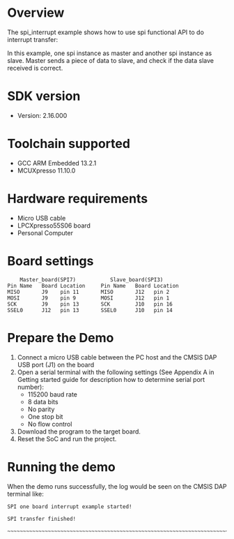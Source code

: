 Overview
========
The spi_interrupt example shows how to use spi functional API to do interrupt transfer:

In this example, one spi instance as master and another spi instance as slave. Master sends a piece of data to slave,
and check if the data slave received is correct.

SDK version
===========
- Version: 2.16.000

Toolchain supported
===================
- GCC ARM Embedded  13.2.1
- MCUXpresso  11.10.0

Hardware requirements
=====================
- Micro USB cable
- LPCXpresso55S06 board
- Personal Computer

Board settings
==============
~~~~~~~~~~~~~~~~~~~~~~~~~~~~~~~~~~~~~~~~~~~~~~~~~~~~~~~~~~~~~~~~~~~~~~~
    Master_board(SPI7)           Slave_board(SPI3)                          
Pin Name   Board Location     Pin Name   Board Location                     
MISO       J9    pin 11       MISO       J12   pin 2
MOSI       J9    pin 9        MOSI       J12   pin 1
SCK        J9    pin 13       SCK        J10   pin 16
SSEL0      J12   pin 13       SSEL0      J10   pin 14
~~~~~~~~~~~~~~~~~~~~~~~~~~~~~~~~~~~~~~~~~~~~~~~~~~~~~~~~~~~~~~~~~~~~~~~
    
Prepare the Demo
================
1.  Connect a micro USB cable between the PC host and the CMSIS DAP USB port (J1) on the board
2.  Open a serial terminal with the following settings (See Appendix A in Getting started guide for description how to determine serial port number):
    - 115200 baud rate
    - 8 data bits
    - No parity
    - One stop bit
    - No flow control
3.  Download the program to the target board.
4.  Reset the SoC and run the project.

Running the demo
================
When the demo runs successfully, the log would be seen on the CMSIS DAP terminal like:

~~~~~~~~~~~~~~~~~~~~~~~~~~~~~~~~~~~~~~~~~~~~~~~~~~~~~~~~~~~~~~~~~~~~~~~~~~~~~~~~~~~
SPI one board interrupt example started!

SPI transfer finished!
​~~~~~~~~~~~~~~~~~~~~~~~~~~~~~~~~~~~~~~~~~~~~~~~~~~~~~~~~~~~~~~~~~~~~~~~~~~~~~~~~~~~~~

~~~~~~~~~~~~~~~~~~~~~~~~~~~~~~~~~~~~~~~~~~~~~~~~~~~~~~~~~~~~~~~~~~~~~~~~~~~~~~~~~~~
